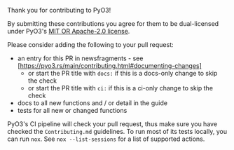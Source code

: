 Thank you for contributing to PyO3!

By submitting these contributions you agree for them to be dual-licensed under PyO3's [MIT OR Apache-2.0 license](https://github.com/PyO3/pyo3#license).

Please consider adding the following to your pull request:
 - an entry for this PR in newsfragments - see [https://pyo3.rs/main/contributing.html#documenting-changes]
   - or start the PR title with `docs:` if this is a docs-only change to skip the check
   - or start the PR title with `ci:` if this is a ci-only change to skip the check
 - docs to all new functions and / or detail in the guide
 - tests for all new or changed functions

PyO3's CI pipeline will check your pull request, thus make sure you have checked the `Contributing.md` guidelines.
To run most of its tests locally, you can run ```nox```.
See ```nox --list-sessions``` for a list of supported actions.
